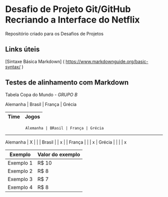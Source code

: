 # Desafio de Projeto Git/GitHub Recriando a Interface do Netflix

Repositório criado para os Desafios de Projetos

## Links úteis 
[Sintaxe Básica Markdown] ( https://www.markdownguide.org/basic-syntax/ )



## Testes de alinhamento com Markdown

Tabela Copa do Mundo - *GRUPO B*

Alemanha | Brasil | França | Grécia

Time   | Jogos
------ | ------

             Alemanha | BRasil | França | Grécia   
--------------------------------------------------
Alemanha |      X     |        |        |
Brasil   |            |    x   |        |
França   |            |        |   x    |
Grécia   |            |        |        |    x



Exemplo   | Valor do exemplo
--------- | ------
Exemplo 1 | R$ 10
Exemplo 2 | R$ 8
Exemplo 3 | R$ 7
Exemplo 4 | R$ 8
